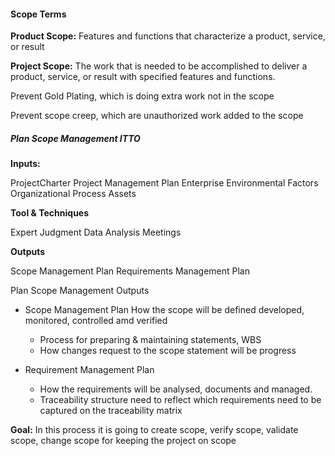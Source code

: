 #### Scope Terms

**Product Scope:** Features and functions that characterize a product, service, or result 

**Project Scope:** The work that is needed to be accomplished to deliver a product, service, or result with specified features
and functions.

Prevent Gold Plating, which is doing extra work not in the scope 

Prevent scope creep, which are unauthorized work added to the scope

##### Plan Scope Management ITTO

**Inputs:**

ProjectCharter 
Project Management Plan 
Enterprise Environmental Factors 
Organizational Process Assets 

**Tool & Techniques** 

Expert Judgment 
Data Analysis 
Meetings

**Outputs** 

Scope Management Plan
Requirements Management Plan 

Plan Scope Management Outputs

- Scope Management Plan 
How the scope will be defined developed, monitored, controlled amd verified 
  - Process for preparing & maintaining statements, WBS 
  - How changes request to the scope statement will be progress
  
- Requirement Management Plan 
  - How the requirements will be analysed, documents and managed.
  - Traceability structure need to reflect which requirements need to be captured on the traceability matrix

**Goal:** In this process it is going to create scope, verify scope, validate scope, change scope for keeping the project on scope 